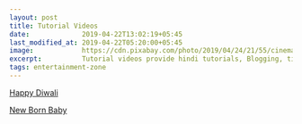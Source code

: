 ```yaml
---
layout: post
title: Tutorial Videos
date:             2019-04-22T13:02:19+05:45
last_modified_at: 2019-04-22T05:20:00+05:45
image:            https://cdn.pixabay.com/photo/2019/04/24/21/55/cinema-4153289_960_720.jpg
excerpt:          Tutorial videos provide hindi tutorials, Blogging, tips and tricks, computer repair and data recovery.
tags: entertainment-zone
---
```


<a href="https://www.youtube.com/embed/ntyhz7IECbw" target="vidframe">Happy Diwali</a><p>
<a href="https://www.youtube.com/embed/MlePPVEJEP8" target="vidframe">New Born Baby</a><p>


<iframe width="560" height="315" src="about:blank" id="vidframe" name="vidframe" frameborder="0" controls="controls" allowfullscreen="allowfullscreen" mozallowfullscreen="mozallowfullscreen" msallowfullscreen="msallowfullscreen" oallowfullscreen="oallowfullscreen" webkitallowfullscreen="webkitallowfullscreen"></iframe>
<script>
    var vidframe = document.getElementById("vidframe");
<iframe>
</script>
